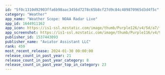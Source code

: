 ```yaml
---
id: "5f0c1310d92903ffa6b98aac3456d7278c65b8cf27d9c84c409870965d3d4f5c"
category: "Weather"
app_name: "Weather Scope: NOAA Radar Live"
app_id: 1644911162
app_icon: https://is1-ssl.mzstatic.com/image/thumb/Purple126/v4/5d/a7/f8/5da7f8f8-5d94-a350-c059-be417d78db48/AppIcon-1x_U007epad-85-220.png/1024x1024bb.png
app_screenshot: https://is1-ssl.mzstatic.com/image/thumb/Purple116/v4/9d/5e/27/9d5e2703-9e18-f48b-928b-a8f432f6edd4/fdc579a7-2b0d-4d03-a547-f5b90350bdcb_Artboard_10_copy.png/1242x2208bb.png
publisher_id: 1537443093
publisher_name: "Aviator Assistant LLC"
rank: 459
most_recent_release: 2024-01-30 00:00:00
release_count_in_past_year: 21
release_count_in_past_year_category: 8
release_count_in_past_year_top_in_category: 23
---
```

